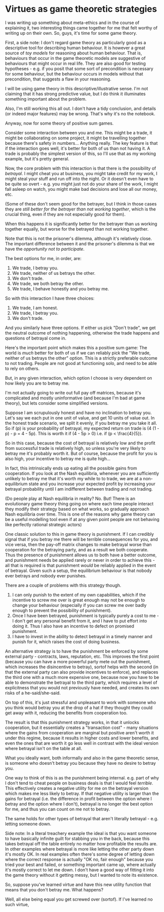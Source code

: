 # Virtues as game theoretic strategies

I was writing up something about meta-ethics and in the course of explaining it, two interesting things came together for me that felt worthy of writing up on their own.
So, guys, it's time for some game theory.

First, a side note: I don't regard game theory as particularly good as a descriptive tool for describing human behaviour. It is however a great source of *toy models* for reasoning about human behaviour. That is, behaviours that occur in the game theoretic models are suggestive of behaviours that might occur in real life. They are also good for testing hypotheses - e.g. if you posit that some sort of precondition is necessary for some behaviour, but the behaviour occurs in models without that precondition, that suggests a flaw in your reasoning.

I will be using game theory in this descriptive/illustrative sense. I'm not claiming that it has strong predictive value, but I do think it illuminates something important about the problem.

Also, I'm still working this all out. I don't have a tidy conclusion, and details (or indeed major features) may be wrong. That's why it's no the notebook.

Anyway, now for some theory of positive sum games.

Consider some interaction between you and me. This might be a trade, it might be collaborating on some project, it might be travelling together because there's safety in numbers... Anything really. The key feature is that if the interaction goes well, it's better for both of us than not having it. A trade is probably the simplest version of this, so I'll use that as my working example, but it's pretty general.

Now, the core problem with this interaction is that there is the possibility of *betrayal*. I might cheat you at business, you might take credit for my work, I might steal your stuff and run off into the night. Or it doesn't even have to be quite so overt - e.g. you might just not do your share of the work, I might fall asleep on watch, you might make bad decisions and lose all our money, etc.

(Some of these don't seem good for the betrayer, but I think in those cases they are *still better for the betrayer than not working together*, which is the crucial thing, even if they are not especially good for them).

When this happens it is significantly better for the betrayer than us working together equally, but worse for the betrayed than not working together.

Note that this is not the prisoner's dilemma, although it's relatively close. The important difference between it and the prisoner's dilemma is that we have the *opportunity not to participate*.

The best options for me, in order, are:

1. We trade, I betray you.
2. We trade, neither of us betrays the other.
3. We don't trade.
4. We trade, we both betray the other.
4. We trade, I behave honestly and you betray me.

So with this interaction I have three choices:

1. We trade, I am honest.
2. We trade, I betray you.
3. We don't trade.

And you similarly have three options. If either us pick "Don't trade", we get the neutral outcome of nothing happening, otherwise the trade happens and questions of betrayal come in.

Here's the important point which makes this a positive sum game: The world is *much* better for both of us if we can reliably pick the "We trade, neither of us betrays the other" option. This is a strictly preferable outcome to not trading. People are not good at functioning solo, and need to be able to rely on others.

But, in any given interaction, which option I choose is very dependent on how likely you are to betray me.

I'm not actually going to write out full pay off matrices, because it's complicated and mostly uninformative (and because I'm bad at game theory), but lets consider some simplified versions.

Suppose I am scrupulously honest and have no inclination to betray you. Let's say we each put in one unit of value, and get 10 units of value out. In the honest trade scenario, we split it evenly, if you betray me you take it all. So if \(p\) is your probability of betrayal, my expected return on trade is \(4 (1 - p) - p = 4 - 5p\). This is worth it if \(4 - 5p > 0\) i.e. if \(p < \frac{4}{5}\).

So in this case, because the cost of betrayal is relatively low and the profit from successful trade is relatively high, so unless you're very likely to betray me it's probably worth it. But of course, because the profit for you is also high, your incentive to betray me is quite high...

In fact, this intrinsically ends up eating all the possible gains from cooperation. If you look at the Nash equilibria, whenever you are sufficiently unlikely to betray me that it's worth my while to to trade, we are at a non-equilibrium state and you increase your expected profit by increasing your betrayal probability until I am indifferent between trading and not trading.

(Do people play at Nash equilibria in reality? No. But! There is an evolutionary game theory thing going on where each time people interact they modify their strategy based on what works, so gradually approach Nash equilibria over time. This is one of the reasons why game theory can be a useful modelling tool even if at any given point people are not behaving like perfectly rational strategic actors)

One classic solution to this in game theory is punishment. If I can credibly signal that if you betray me there will be terrible consequences for you, and vice versa, then the pay-off matrix changes to make betrayal worse than cooperation for the betraying party, and as a result we both cooperate. Thus the presence of punishment allows us to both have a better outcome, and punishment needs be applied rarely or never in order to achieve this - all that is required is that punishment *would* be reliably applied in the event of betrayal. Given such a setup, the equilibrium behaviour is that nobody ever betrays and nobody ever punishes.

There are a couple of problems with this strategy though.

1. I can only punish to the extent of my own capabilities, which if the incentive to screw me over is great enough may not be enough to change your behaviour (especially if you can screw me over badly enough to prevent the possibility of punishment).
2. Once I have been betrayed, punishment is typically purely a cost to me - I don't get any personal benefit from it, and I have to put effort into doing it. Thus I also have an incentive to defect on promised punishment.
3. I have to invest in the ability to detect betrayal in a timely manner and punish for it, which raises the cost of doing business.

An alternative strategy is to have the punishment be enforced by some external party - contracts, laws, reputation, etc. This improves the first point (because you can have a more powerful party mete out the punishment, which increases the disincentive to betray), sortof helps with the second (in that the external party can also provide incentives to enforce), and replaces the third one with a much more expensive one, because now you have to be able to demonstrate the betrayal to the third party, which requires a level of explicitness that you would not previously have needed, and creates its own risks of a he-said/she-said.

On top of this, it's just stressful and unpleasant to work with someone who you think would betray you at the drop of a hat if they thought they could get away with it, reducing the benefits from cooperation too.

The result is that this punishment strategy works, in that it unlocks cooperation, but it essentially creates a "transaction cost" - many situations where the gains from cooperation are marginal but positive aren't worth it under this regime, because it results in higher costs and lower benefits, and even the ones that are worth it go less well in contrast with the ideal version where betrayal isn't on the table at all.

What you ideally want, both informally and also in the game theoretic sense, is someone who doesn't betray you because they have no desire to betray you.

One way to think of this is as the punishment being internal. e.g. part of why I don't tend to cheat people on business deals is that I would feel *terrible*. This effectively creates a negative utility for me on the betrayal version which makes me less likely to betray. If that negative utility is larger than the gains for betrayal (i.e. the difference in profit between the option where I betray and the option where I don't), betrayal is no longer the best option for me, and thus you can count on me not to betray.

The same holds for other types of betrayal that aren't literally betrayal - e.g. letting someone down.

Side note: In a literal treachery example the ideal is that you want someone to have basically infinite guilt for stabbing you in the back, because this takes betrayal off the table entirely no matter how profitable the results are. In other examples where betrayal is more like letting the other party down it's mostly OK. In real examples often there's some degree of letting down where the correct response is actually "OK no, fair enough" because you tried your best and failed, or something important came up, where actually it's mostly correct to let me down. I don't have a good way of fitting it into the game theory without it getting messy, but I wanted to note its existence.

So, suppose you've learned virtue and have this new utility function that means that you don't betray me. What happens?

Well, all else being equal you get screwed over (sortof). If I've learned no such virtue, 
